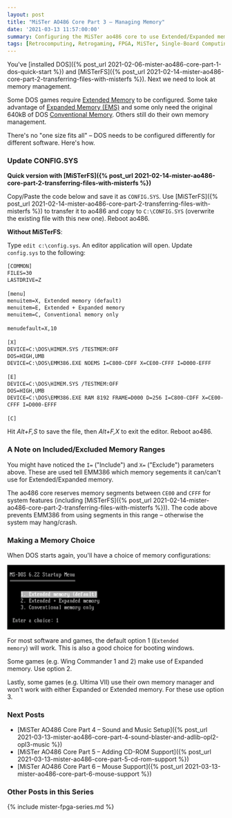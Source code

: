```yaml
---
layout: post
title: "MiSTer AO486 Core Part 3 – Managing Memory"
date: '2021-03-13 11:57:00:00'
summary: Configuring the MiSTer ao486 core to use Extended/Expanded memory ...
tags: [Retrocomputing, Retrogaming, FPGA, MiSTer, Single-Board Computing]
---
```


You've [installed DOS]({% post_url 2021-02-06-mister-ao486-core-part-1-dos-quick-start %}) and [MiSTerFS]({% post_url 2021-02-14-mister-ao486-core-part-2-transferring-files-with-misterfs %}). Next we need to look at memory management.

Some DOS games require <a href="https://en.wikipedia.org/wiki/Extended_memory" target="_blank">Extended Memory</a> to be configured. Some take advantage of <a href="https://en.m.wikipedia.org/wiki/Expanded_memory" target="_blank">Expanded Memory (EMS)</a> and some only need the original 640kB of DOS <a href="https://en.wikipedia.org/wiki/Conventional_memory" target="_blank">Conventional Memory</a>. Others still do their own memory management.

There's no "one size fits all" – DOS needs to be configured differently for different software. Here's how.


### Update CONFIG.SYS

**Quick version with [MiSTerFS]({% post_url 2021-02-14-mister-ao486-core-part-2-transferring-files-with-misterfs %})**

Copy/Paste the code below and save it as <code>CONFIG.SYS</code>. Use [MiSTerFS]({% post_url 2021-02-14-mister-ao486-core-part-2-transferring-files-with-misterfs %}) to transfer it to ao486 and copy to <code>C:\CONFIG.SYS</code> (overwrite the existing file with this new one). Reboot ao486.

**Without MiSTerFS**:

Type <code>edit c:\config.sys</code>. An editor application will open. Update <code>config.sys</code> to the following:

````
[COMMON]
FILES=30
LASTDRIVE=Z

[menu]  
menuitem=X, Extended memory (default)
menuitem=E, Extended + Expanded memory
menuitem=C, Conventional memory only

menudefault=X,10

[X]
DEVICE=C:\DOS\HIMEM.SYS /TESTMEM:OFF
DOS=HIGH,UMB
DEVICE=C:\DOS\EMM386.EXE NOEMS I=C800-CDFF X=CE00-CFFF I=D000-EFFF

[E]
DEVICE=C:\DOS\HIMEM.SYS /TESTMEM:OFF
DOS=HIGH,UMB
DEVICE=C:\DOS\EMM386.EXE RAM 8192 FRAME=D000 D=256 I=C800-CDFF X=CE00-CFFF I=D000-EFFF

[C]
````

Hit *Alt+F,S* to save the file, then *Alt+F,X* to exit the editor. Reboot ao486.


### A Note on Included/Excluded Memory Ranges

You might have noticed the <code>I=</code> ("Include") and <code>X=</code> ("Exclude") parameters above. These are used tell EMM386 which memory segements it can/can't use for Extended/Expanded memory.

The ao486 core reserves memory segments between <code>CE00</code> and <code>CFFF</code> for system features (including [MiSTerFS]({% post_url 2021-02-14-mister-ao486-core-part-2-transferring-files-with-misterfs %})). The code above prevents EMM386 from using segments in this range – otherwise the system may hang/crash.


### Making a Memory Choice

When DOS starts again, you'll have a choice of memory configurations:

![](/img/posts/mister-ao486-emm386-expanded-extended-conventional-memory-choice.png)

For most software and games, the default option 1 (<code>Extended memory</code>) will work. This is also a good choice for booting windows.

Some games (e.g. Wing Commander 1 and 2) make use of Expanded memory. Use option 2.

Lastly, some games (e.g. Ultima VII) use their own memory manager and won't work with either Expanded or Extended memory. For these use option 3.


### Next Posts

* [MiSTer AO486 Core Part 4 – Sound and Music Setup]({% post_url 2021-03-13-mister-ao486-core-part-4-sound-blaster-and-adlib-opl2-opl3-music %})
* [MiSTer AO486 Core Part 5 – Adding CD-ROM Support]({% post_url 2021-03-13-mister-ao486-core-part-5-cd-rom-support %})
* [MiSTer AO486 Core Part 6 – Mouse Support]({% post_url 2021-03-13-mister-ao486-core-part-6-mouse-support %})


### Other Posts in this Series

{% include mister-fpga-series.md %}

